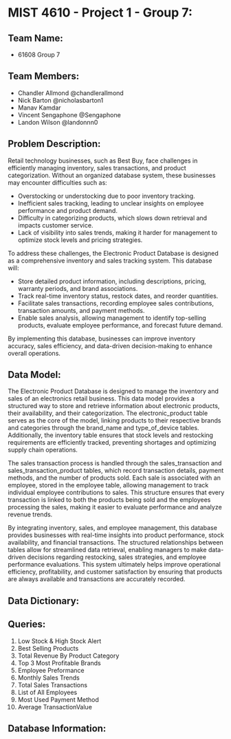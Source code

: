 
# MIST 4610 - Project 1 - Group 7:




## Team Name:
- 61608 Group 7
## Team Members:
- Chandler Allmond @chandlerallmond 
- Nick Barton @nicholasbarton1 
- Manav Kamdar 
- Vincent Sengaphone @Sengaphone 
- Landon Wilson @landonnn0 
## Problem Description:

Retail technology businesses, such as Best Buy, face challenges in efficiently managing inventory, sales transactions, and product categorization. Without an organized database system, these businesses may encounter difficulties such as:
- Overstocking or understocking due to poor inventory tracking.
- Inefficient sales tracking, leading to unclear insights on employee performance and product demand.
- Difficulty in categorizing products, which slows down retrieval and impacts customer service.
- Lack of visibility into sales trends, making it harder for management to optimize stock levels and pricing strategies.

To address these challenges, the Electronic Product Database is designed as a comprehensive inventory and sales tracking system. This database will:
- Store detailed product information, including descriptions, pricing, warranty periods, and brand associations.
- Track real-time inventory status, restock dates, and reorder quantities.
- Facilitate sales transactions, recording employee sales contributions, transaction amounts, and payment methods.
- Enable sales analysis, allowing management to identify top-selling products, evaluate employee performance, and forecast future demand.

By implementing this database, businesses can improve inventory accuracy, sales efficiency, and data-driven decision-making to enhance overall operations.

## Data Model:

The Electronic Product Database is designed to manage the inventory and sales of an electronics retail business. This data model provides a structured way to store and retrieve information about electronic products, their availability, and their categorization. The electronic_product table serves as the core of the model, linking products to their respective brands and categories through the brand_name and type_of_device tables. Additionally, the inventory table ensures that stock levels and restocking requirements are efficiently tracked, preventing shortages and optimizing supply chain operations.

The sales transaction process is handled through the sales_transaction and sales_transaction_product tables, which record transaction details, payment methods, and the number of products sold. Each sale is associated with an employee, stored in the employee table, allowing management to track individual employee contributions to sales. This structure ensures that every transaction is linked to both the products being sold and the employees processing the sales, making it easier to evaluate performance and analyze revenue trends.

By integrating inventory, sales, and employee management, this database provides businesses with real-time insights into product performance, stock availability, and financial transactions. The structured relationships between tables allow for streamlined data retrieval, enabling managers to make data-driven decisions regarding restocking, sales strategies, and employee performance evaluations. This system ultimately helps improve operational efficiency, profitability, and customer satisfaction by ensuring that products are always available and transactions are accurately recorded.
## Data Dictionary:
## Queries:
1. Low Stock & High Stock Alert
2. Best Selling Products
3. Total Revenue By Product Category
4. Top 3 Most Profitable Brands
5. Employee Preformance
6. Monthly Sales Trends
7. Total Sales Transactions
8. List of All Employees
9. Most Used Payment Method
10. Average TransactionValue
## Database Information: